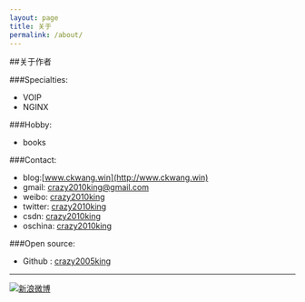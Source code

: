 ```yaml
---
layout: page
title: 关于
permalink: /about/
---
```


##关于作者

###Specialties:

* VOIP
* NGINX


###Hobby:

* books

###Contact:

* blog:[www.ckwang.win](http://www.ckwang.win)
* gmail: [crazy2010king@gmail.com](mailto:crazy2010king@gmail.com)
* weibo: [crazy2010king](http://weibo.com/crazy2010king)
* twitter: [crazy2010king](https://twitter.com/crazy2010king)
* csdn: [crazy2010king](http://blog.csdn.net/crazy2010king)
* oschina: [crazy2010king](http://my.oschina.net/crazy2010king)

###Open source:

* Github : [crazy2005king](https://github.com/crazy2005king)

----

[![新浪微博](http://service.t.sina.com.cn/widget/qmd/crazy2010king/c3e417d3/1.png)](http://weibo.com/u/crazy2010king?s=6uyXnP)